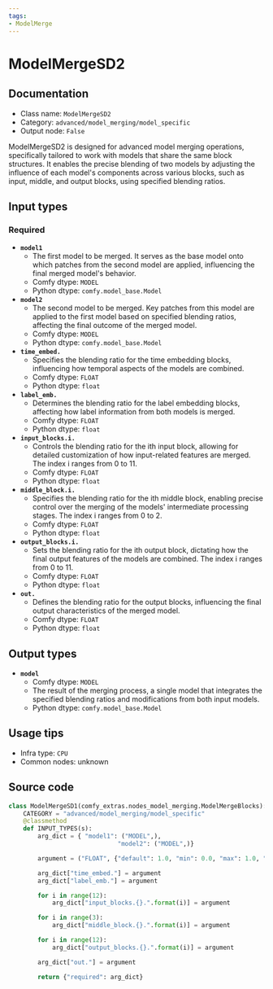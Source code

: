 ```yaml
---
tags:
- ModelMerge
---
```


# ModelMergeSD2
## Documentation
- Class name: `ModelMergeSD2`
- Category: `advanced/model_merging/model_specific`
- Output node: `False`

ModelMergeSD2 is designed for advanced model merging operations, specifically tailored to work with models that share the same block structures. It enables the precise blending of two models by adjusting the influence of each model's components across various blocks, such as input, middle, and output blocks, using specified blending ratios.
## Input types
### Required
- **`model1`**
    - The first model to be merged. It serves as the base model onto which patches from the second model are applied, influencing the final merged model's behavior.
    - Comfy dtype: `MODEL`
    - Python dtype: `comfy.model_base.Model`
- **`model2`**
    - The second model to be merged. Key patches from this model are applied to the first model based on specified blending ratios, affecting the final outcome of the merged model.
    - Comfy dtype: `MODEL`
    - Python dtype: `comfy.model_base.Model`
- **`time_embed.`**
    - Specifies the blending ratio for the time embedding blocks, influencing how temporal aspects of the models are combined.
    - Comfy dtype: `FLOAT`
    - Python dtype: `float`
- **`label_emb.`**
    - Determines the blending ratio for the label embedding blocks, affecting how label information from both models is merged.
    - Comfy dtype: `FLOAT`
    - Python dtype: `float`
- **`input_blocks.i.`**
    - Controls the blending ratio for the ith input block, allowing for detailed customization of how input-related features are merged. The index i ranges from 0 to 11.
    - Comfy dtype: `FLOAT`
    - Python dtype: `float`
- **`middle_block.i.`**
    - Specifies the blending ratio for the ith middle block, enabling precise control over the merging of the models' intermediate processing stages. The index i ranges from 0 to 2.
    - Comfy dtype: `FLOAT`
    - Python dtype: `float`
- **`output_blocks.i.`**
    - Sets the blending ratio for the ith output block, dictating how the final output features of the models are combined. The index i ranges from 0 to 11.
    - Comfy dtype: `FLOAT`
    - Python dtype: `float`
- **`out.`**
    - Defines the blending ratio for the output blocks, influencing the final output characteristics of the merged model.
    - Comfy dtype: `FLOAT`
    - Python dtype: `float`
## Output types
- **`model`**
    - Comfy dtype: `MODEL`
    - The result of the merging process, a single model that integrates the specified blending ratios and modifications from both input models.
    - Python dtype: `comfy.model_base.Model`
## Usage tips
- Infra type: `CPU`
- Common nodes: unknown


## Source code
```python
class ModelMergeSD1(comfy_extras.nodes_model_merging.ModelMergeBlocks):
    CATEGORY = "advanced/model_merging/model_specific"
    @classmethod
    def INPUT_TYPES(s):
        arg_dict = { "model1": ("MODEL",),
                              "model2": ("MODEL",)}

        argument = ("FLOAT", {"default": 1.0, "min": 0.0, "max": 1.0, "step": 0.01})

        arg_dict["time_embed."] = argument
        arg_dict["label_emb."] = argument

        for i in range(12):
            arg_dict["input_blocks.{}.".format(i)] = argument

        for i in range(3):
            arg_dict["middle_block.{}.".format(i)] = argument

        for i in range(12):
            arg_dict["output_blocks.{}.".format(i)] = argument

        arg_dict["out."] = argument

        return {"required": arg_dict}

```
